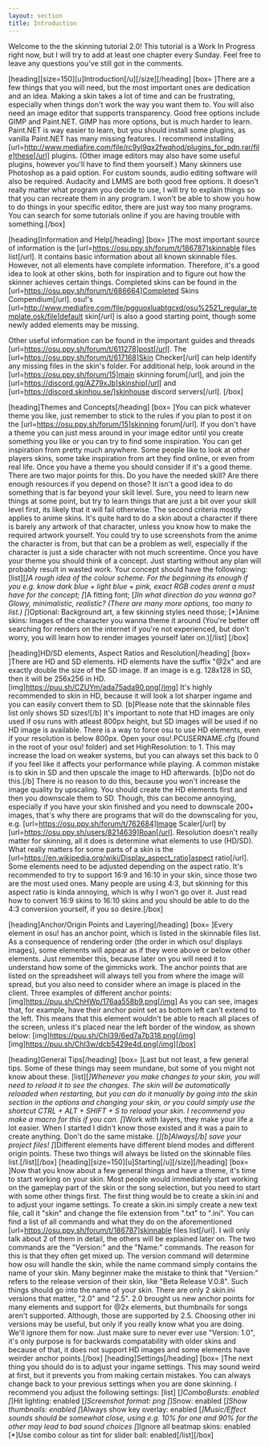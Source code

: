```yaml
---
layout: section
title: Introduction
---
```


Welcome to the the skinning tutorial 2.0!
This tutorial is a Work In Progress right now, but I will try to add at least one chapter every Sunday. Feel free to leave any questions you've still got in the comments.

[heading][size=150][u]Introduction[/u][/size][/heading]
[box= ]There are a few things that you will need, but the most important ones are dedication and an idea. Making a skin takes a lot of time and can be frustrating, especially when things don't work the way you want them to.
You will also need an image editor that supports transparency. Good free options include GIMP and Paint.NET. GIMP has more options, but is much harder to learn. Paint.NET is way easier to learn, but you should install some plugins, as vanilla Paint.NET has many missing features. I recommend installing [url=http://www.mediafire.com/file/rc9yl9qx2fwqhod/plugins_for_pdn.rar/file]these[/url] plugins. (Other image editors may also have some useful plugins, however you'll have to find them yourself.)
Many skinners use Photoshop as a paid option. For custom sounds, audio editing software will also be required. Audacity and LMMS are both good free options. It doesn't really matter what program you decide to use, I will try to explain things so that you can recreate them in any program. I won't be able to show you how to do things in your specific editor, there are just way too many programs. You can search for some tutorials online if you are having trouble with something.[/box]

[heading]Information and Help[/heading]
[box= ]The most important source of information is the [url=https://osu.ppy.sh/forum/t/186787]skinnable files list[/url]. It contains basic information about all known skinnable files. However, not all elements have complete information. Therefore, it's a good idea to look at other skins, both for inspiration and to figure out how the skinner achieves certain things. Completed skins can be found in the [url=https://osu.ppy.sh/forum/t/686664]Completed Skins Compendium[/url]. osu!'s [url=http://www.mediafire.com/file/pgguoxluabtgcxd/osu%2521_regular_template.osk/file]default skin[/url] is also a good starting point, though some newly added elements may be missing.

Other useful information can be found in the important guides and threads [url=https://osu.ppy.sh/forum/t/611278]post[/url]. The [url=https://osu.ppy.sh/forum/t/617168]Skin Checker[/url] can help identify any missing files in the skin's folder.
For additional help, look around in the [url=https://osu.ppy.sh/forum/15]main skinning forum[/url], and join the [url=https://discord.gg/AZ79xJb]skinship[/url] and [url=https://discord.skinhou.se/]skinhouse discord servers[/url].
[/box]

[heading]Themes and Concepts[/heading]
[box= ]You can pick whatever theme you like, just remember to stick to the rules if you plan to post it on the [url=https://osu.ppy.sh/forum/15]skinning forum[/url].
If you don't have a theme you can just mess around in your image editor until you create something you like or you can try to find some inspiration. You can get inspiration from pretty much anywhere. Some people like to look at other players skins, some take inspiration from art they find online, or even from real life.
Once you have a theme you should consider if it's a good theme. There are two major points for this. Do you have the needed skill? Are there enough resources if you depend on those? 
It isn't a good idea to do something that is far beyond your skill level. Sure, you need to learn new things at some point, but try to learn things that are just a bit over your skill level first, its likely that it will fail otherwise. The second criteria mostly applies to anime skins. It's quite hard to do a skin about a character if there is barely any artwork of that character, unless you know how to make the required artwork yourself. You could try to use screenshots from the anime the character is from, but that can be a problem as well, especially if the character is just a side character with not much screentime.
Once you have your theme you should think of a concept. Just starting without any plan will probably result in wasted work. Your concept should have the following:
[list][*]A rough idea of the colour scheme. For the beginning its enough if you e.g. know dark blue + light blue + pink, exact RGB codes arent a must have for the concept;
[*]A fitting font;
[*]In what direction do you wanna go? Glowy, minimalistic, realistic? (There are many more options, too many to list.)
[*]Optional: Background art, a few skinning styles need those;
[*]Anime skins: Images of the character you wanna theme it around (You're better off searching for renders on the internet if you're not experienced, but don't worry, you will learn how to render images yourself later on.)[/list]
[/box]

[heading]HD/SD elements, Aspect Ratios and Resolution[/heading]
[box= ]There are HD and SD elements. HD elements have the suffix "@2x" and are exactly double the size of the SD image. If an image is e.g. 128x128 in SD, then it will be 256x256 in HD. 
[img]https://puu.sh/CZUYm/ada75ada90.png[/img]
It's highly recommended to skin in HD, because it will look a lot sharper ingame and you can easily convert them to SD. [b]Please note that the skinnable files list only shows SD sizes![/b] It's important to note that HD images are only used if osu runs with atleast 800px height, but SD images will be used if no HD image is available.
There is a way to force osu to use HD elements, even if your resolution is below 800px. Open your osu!.PCUSERNAME.cfg (found in the root of your osu! folder) and set HighResolution: to 1. This may increase the load on weaker systems, but you can always set this back to 0 if you feel like it affects your performance while playing.
A common mistake is to skin in SD and then upscale the image to HD afterwards. [b]Do not do this.[/b] There is no reason to do this, because you won't increase the image quality by upscaling. You should create the HD elements first and then you downscale them to SD. Though, this can become annoying, especially if you have your skin finished and you need to downscale 200+ images, that's why there are programs that will do the downscaling for you, e.g. [url=https://osu.ppy.sh/forum/t/762684]Image Scaler[/url] by [url=https://osu.ppy.sh/users/8214639]Roan[/url].
Resolution doesn't really matter for skinning, all it does is determine what elements to use (HD/SD). What really matters for some parts of a skin is the [url=https://en.wikipedia.org/wiki/Display_aspect_ratio]aspect ratio[/url]. Some elements need to be adjusted depending on the aspect ratio. It's recommended to try to support 16:9 and 16:10 in your skin, since those two are the most used ones. Many people are using 4:3, but skinning for this aspect ratio is kinda annoying, which is why I won't go over it. Just read how to convert 16:9 skins to 16:10 skins and you should be able to do the 4:3 conversion yourself, if you so desire.[/box]

[heading]Anchor/Origin Points and Layering[/heading]
[box= ]Every element in osu! has an anchor point, which is listed in the skinnable files list. As a consequence of rendering order (the order in which osu! displays images), some elements will appear as if they were above or below other elements. Just remember this, because later on you will need it to understand how some of the gimmicks work. The anchor points that are listed on the spreadsheet will always tell you from where the image will spread, but you also need to consider where an image is placed in the client. Three examples of different anchor points:
[img]https://puu.sh/ChHWp/176aa558b9.png[/img]
As you can see, images that, for example, have their anchor point set as bottom left can't extend to the left. This means that this element wouldn't be able to reach all places of the screen, unless it's placed near the left border of the window, as shown below:
[img]https://puu.sh/ChI39/6ed7a7b318.png[/img]
[img]https://puu.sh/ChI3w/dcb5429e4d.png[/img][/box]

[heading]General Tips[/heading]
[box= ]Last but not least, a few general tips. Some of these things may seem mundane, but some of you might not know about these.
[list][*]Whenever you make changes to your skin, you will need to reload it to see the changes. The skin will be automatically reloaded when restarting, but you can do it manually by going into the skin section in the options and changing your skin, or you could simply use the shortcut CTRL + ALT + SHIFT + S to reload your skin. I recommend you make a macro for this if you can.
[*]Work with layers, they make your life a lot easier. When I started I didn't know those existed and it was a pain to create anything. Don't do the same mistake.
[*][b]Always[/b] save your project files!
[*]Different elements have different blend modes and different origin points. These two things will always be listed on the skinnable files list.[/list][/box]
[heading][size=150][u]Starting[/u][/size][/heading]
[box= ]Now that you know about a few general things and have a theme, it's time to start working on your skin.
Most people would immediately start working on the gameplay part of the skin or the song selection, but you need to start with some other things first. The first thing would be to create a skin.ini and to adjust your ingame settings. To create a skin.ini simply create a new text file, call it "skin" and change the file extension from ".txt" to ".ini". You can find a list of all commands and what they do on the aforementioned  [url=https://osu.ppy.sh/forum/t/186787]skinnable files list[/url]. 
I will only talk about 2 of them in detail, the others will be explained later on. The two commands are the "Version:" and the "Name:" commands. The reason for this is that they often get mixed up. The version command will determine how osu will handle the skin, while the name command simply contains the name of your skin. Many beginner make the mistake to think that "Version:" refers to the release version of their skin, like "Beta Release V.0.8". Such things should go into the name of your skin. There are only 2 skin.ini versions that matter, "2.0" and "2.5".
2.0 brought us new anchor points for many elements and support for @2x elements, but thumbnails for songs aren't supported. Although, those are supported by 2.5. Choosing other ini versions may be useful, but only if you really know what you are doing. We'll ignore them for now. Just make sure to never ever use "Version: 1.0", it's only purpose is for backwards compatability with older skins and because of that, it does not support HD images and some elements have weirder anchor points.[/box]
[heading]Settings[/heading]
[box= ]The next thing you should do is to adjust your ingame settings. This may sound weird at first, but it prevents you from making certain mistakes. You can always change back to your previous settings when you are done skinning. I recommend you adjust the following settings:
[list]
[*]ComboBursts: enabled
[*]Hit lighting: enabled
[*]Screenshot format: png
[*]Snow: enabled
[*]Show thumbnails: enabled
[*]Always show key overlay: enabled
[*]Music/Effect sounds should be somewhat close, using e.g. 10% for one and 90% for the other may lead to bad sound choices
[*]Ignore all beatmap skins: enabled
[*]Use combo colour as tint for slider ball: enabled[/list][/box]